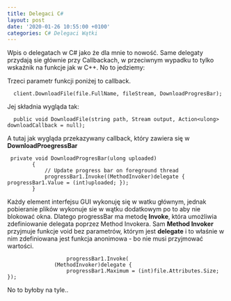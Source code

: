 ```yaml
---
title: Delegaci C#
layout: post
date: '2020-01-26 10:55:00 +0100'
categories: C# Delegaci Wątki
---
```


Wpis o delegatach w C# jako że dla mnie to nowość. Same delegaty przydają sie głównie przy Callbackach, w przeciwnym wypadku to tylko wskaźnik na funkcje jak w C++. No to jedziemy:

Trzeci parametr funkcji poniżej to callback.

```
  client.DownloadFile(file.FullName, fileStream, DownloadProgresBar);

```

Jej składnia wygląda tak:

```
  public void DownloadFile(string path, Stream output, Action<ulong> downloadCallback = null);
```


A tutaj jak wygląda przekazywany callback, który zawiera się w **DownloadProegressBar**
```
 private void DownloadProgresBar(ulong uploaded)
        {
            // Update progress bar on foreground thread
            progressBar1.Invoke((MethodInvoker)delegate { progressBar1.Value = (int)uploaded; });
        }
```

Każdy element interfejsu GUI wykonuję się w watku głównym, jednak pobieranie plików wykonuje sie w wątku dodatkowym po to aby nie blokować okna.
Dlatego progressBar ma metodę **Invoke**, która umożliwia zdefiniowanie delegata poprzez Method Invokera. Sam **Method Invoker** przyjmuje
funkcje void bez parametrów, którym jest **delegate** i to właśnie w nim zdefiniowana jest funkcja anonimowa - bo nie musi przyjmować wartości.

```
                   progressBar1.Invoke(
               (MethodInvoker)delegate {
                   progressBar1.Maximum = (int)file.Attributes.Size; });
  ```
  
No to byłoby  na tyle..

